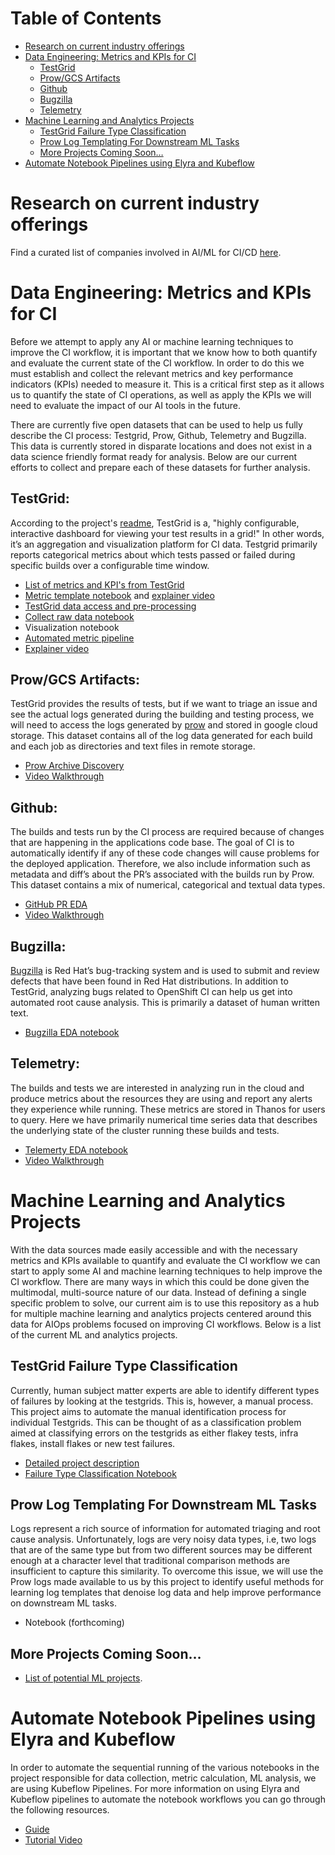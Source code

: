 # Table of Contents
- [Research on current industry offerings](#research-on-current-industry-offerings)
- [Data Engineering: Metrics and KPIs for CI](#data-engineering-metrics-and-kpis-for-ci)
  * [TestGrid](#testgrid)
  * [Prow/GCS Artifacts](#prow-gcs-artifacts)
  * [Github](#github)
  * [Bugzilla](#bugzilla)
  * [Telemetry](#telemetry)
- [Machine Learning and Analytics Projects](#machine-learning-and-analytics-projects)
  * [TestGrid Failure Type Classification](#testgrid-failure-type-classification)
  * [Prow Log Templating For Downstream ML Tasks](#prow-log-templating-for-downstream-ml-tasks)
  * [More Projects Coming Soon…](#more-projects-coming-soon-)
- [Automate Notebook Pipelines using Elyra and Kubeflow](#automate-notebook-pipelines-using-elyra-and-kubeflow)

# Research on current industry offerings

Find a curated list of companies involved in AI/ML for CI/CD [here](docs/aiml-cicd-market-research.md).

#  Data Engineering: Metrics and KPIs for CI

Before we attempt to apply any AI or machine learning techniques to improve the CI workflow, it is important that we know how to both quantify and evaluate the current state of the CI workflow. In order to do this we must establish and collect the relevant metrics and key performance indicators (KPIs) needed to measure it. This is a critical first step as it allows us to quantify the state of CI operations, as well as apply the KPIs we will need to evaluate the impact of our AI tools in the future.

There are currently five open datasets that can be used to help us fully describe the CI process: Testgrid, Prow, Github, Telemetry and Bugzilla. This data is currently stored in disparate locations and does not exist in a data science friendly format ready for analysis. Below are our current efforts to collect and prepare each of these datasets for further analysis.

##  TestGrid:

According to the project's [readme](https://github.com/GoogleCloudPlatform/testgrid), TestGrid is a, "highly configurable, interactive dashboard for viewing your test results in a grid!" In other words, it’s an aggregation and visualization platform for CI data. Testgrid primarily reports categorical metrics about which tests passed or failed during specific builds over a configurable time window.

* [List of metrics and KPI's from TestGrid](../notebooks/data-sources/TestGrid/metrics/README.md)
* [Metric template notebook](../notebooks/data-sources/TestGrid/metrics/metric_template.ipynb) and [explainer video](https://youtu.be/ouxtHH2vOHg)
* [TestGrid data access and pre-processing](../notebooks/data-sources/TestGrid/testgrid_EDA.ipynb)
* [Collect raw data notebook](../notebooks/data-sources/TestGrid/metrics/get_raw_data.ipynb)
* Visualization notebook
* [Automated metric pipeline](http://istio-ingressgateway-istio-system.apps.zero.massopen.cloud/pipeline/)
* [Explainer video](https://www.youtube.com/watch?v=lY75bDv6kd4)

## Prow/GCS Artifacts:

TestGrid provides the results of tests, but if we want to triage an issue and see the actual logs generated during the building and testing process, we will need to access the logs generated by [prow](https://prow.ci.openshift.org/) and stored in google cloud storage. This dataset contains all of the log data generated for each build and each job as directories and text files in remote storage.

* [Prow Archive Discovery](../notebooks/data-sources/gcsweb-ci/prow_archive_discovery.ipynb)
* [Video Walkthrough](https://youtu.be/JjFWFaMfUJA)

## Github:

The builds and tests run by the CI process are required because of changes that are happening in the applications code base. The goal of CI is to automatically identify if any of these code changes will cause problems for the deployed application. Therefore, we also include information such as metadata and diff’s about the PR’s associated with the builds run by Prow. This dataset contains a mix of numerical, categorical and textual data types.

* [GitHub PR EDA](../notebooks/data-sources/oc-github-repo/github_PR_EDA.ipynb)
* [Video Walkthrough](https://youtu.be/bUm0jvXaY14)

## Bugzilla:

[Bugzilla](https://bugzilla.redhat.com/) is Red Hat’s bug-tracking system and is used to submit and review defects that have been found in Red Hat distributions. In addition to TestGrid, analyzing bugs related to OpenShift CI can help us get into automated root cause analysis. This is primarily a dataset of human written text.

* [Bugzilla EDA notebook](../notebooks/data-sources/Bugzilla/bugzilla_EDA.ipynb)

## Telemetry:

The builds and tests we are interested in analyzing run in the cloud and produce metrics about the resources they are using and report any alerts they experience while running. These metrics are stored in Thanos for users to query. Here we have primarily numerical time series data that describes the underlying state of the cluster running these builds and tests.

* [Telemerty EDA notebook](../notebooks/data-sources/Telemetry/telemetry_EDA.ipynb)
* [Video Walkthrough](https://youtu.be/D38gR-7c2dc)

#  Machine Learning and Analytics Projects

With the data sources made easily accessible and with the necessary metrics and KPIs available to quantify and evaluate the CI workflow we can start to apply some AI and machine learning techniques to help improve the CI workflow. There are many ways in which this could be done given the multimodal, multi-source nature of our data. Instead of defining a single specific problem to solve, our current aim is to use this repository as a hub for multiple machine learning and analytics projects centered around this data for AIOps problems focused on improving CI workflows. Below is a list of the current ML and analytics projects.

## TestGrid Failure Type Classification

Currently, human subject matter experts are able to identify different types of failures by looking at the testgrids. This is, however, a manual process.  This project aims to automate the manual identification process for individual Testgrids. This can be thought of as a classification problem aimed at classifying errors on the testgrids as either flakey tests, infra flakes, install flakes or new test failures.

* [Detailed project description](../notebooks/failure-type-classification/README.md)
* [Failure Type Classification Notebook](../notebooks/failure-type-classification/stage/failure_type_classifier.ipynb)

## Prow Log Templating For Downstream ML Tasks

Logs represent a rich source of information for automated triaging and root cause analysis. Unfortunately, logs are very noisy data types, i.e, two logs that are of the same type but from two different sources may be different enough at a character level that traditional comparison methods are insufficient to capture this similarity. To overcome this issue, we will use the Prow logs made available to us by this project to identify useful methods for learning log templates that denoise log data and help improve performance on downstream ML tasks.

*   Notebook (forthcoming)

## More Projects Coming Soon…

*   [List of potential ML projects](https://github.com/aicoe-aiops/ocp-ci-analysis/issues?q=is%3Aissue+is%3Aopen+%22ML+Request%22+).

# Automate Notebook Pipelines using Elyra and Kubeflow

In order to automate the sequential running of the various notebooks in the project responsible for data collection, metric calculation, ML analysis, we are using Kubeflow Pipelines.  For more information on using Elyra and Kubeflow pipelines to automate the notebook workflows you can go through the following resources.

* [Guide](automating-using-elyra.md)
* [Tutorial Video](https://youtu.be/bh5WpKq3W7Y)
